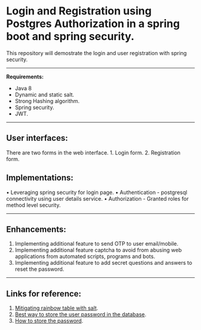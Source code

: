 # Login and Registration using Postgres Authorization in a spring boot and spring security.

This repository will demostrate the login and user registration with spring security.

***
**Requirements:**
 * Java 8
 * Dynamic and static salt.
 * Strong Hashing algorithm.
 * Spring security.
 * JWT.

***
User interfaces:
-----------------
There are two forms in the web interface.
    1. Login form.
    2. Registration form.

Implementations:
----------------
•	Leveraging spring security for login page.
•	Authentication - postgresql connectivity using user details service.
•   Authorization - Granted roles for method level security.

***
Enhancements:
---------------------------
 1. Implementing additional feature to send OTP to user email/mobile. 
 2. Implementing additional feature captcha to avoid from abusing web applications from automated scripts, programs and bots.
 3. Implementing additional feature to add secret questions and answers to reset the password.
 
 ***
 Links for reference:
 ----------------------
 1. [Mitigating rainbow table with salt](https://auth0.com/blog/adding-salt-to-hashing-a-better-way-to-store-passwords/).
 2. [Best way to store the user password in the database](https://stackoverflow.com/questions/1054022/best-way-to-store-password-in-database).
 3. [How to store the password](https://www.geeksforgeeks.org/store-password-database/).
